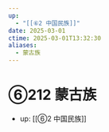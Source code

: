 ```yaml
---
up:
  - "[[⑥2 中国民族]]"
date: 2025-03-01
ctime: 2025-03-01T13:32:30
aliases:
  - 蒙古族
---
```


# ⑥212 蒙古族

- up: [[⑥2 中国民族]]
